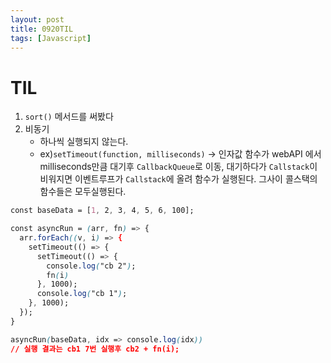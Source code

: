 ```yaml
---
layout: post
title: 0920TIL
tags: [Javascript]
---
```


# TIL 

1. `sort()` 메서드를 써봤다 
2. 비동기 
   - 하나씩 실행되지 않는다.
   - ex)`setTimeout(function, milliseconds)` -> 인자값 함수가 webAPI 에서 milliseconds만큼 대기후 `CallbackQueue`로 이동, 대기하다가 `Callstack`이 비워지면 이벤트루프가 
    `Callstack`에 올려 함수가 실행된다.
    그사이 콜스택의 함수들은 모두실행된다.
```css
const baseData = [1, 2, 3, 4, 5, 6, 100];

const asyncRun = (arr, fn) => {
  arr.forEach((v, i) => {
    setTimeout(() => {
      setTimeout(() => {
        console.log("cb 2");
        fn(i)
      }, 1000);
      console.log("cb 1");
    }, 1000);
  });
}

asyncRun(baseData, idx => console.log(idx))
// 실행 결과는 cb1 7번 실행후 cb2 + fn(i);
```
